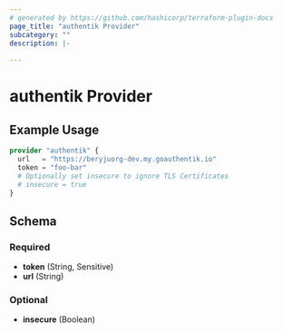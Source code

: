 ```yaml
---
# generated by https://github.com/hashicorp/terraform-plugin-docs
page_title: "authentik Provider"
subcategory: ""
description: |-
  
---
```


# authentik Provider



## Example Usage

```terraform
provider "authentik" {
  url   = "https://beryjuorg-dev.my.goauthentik.io"
  token = "foo-bar"
  # Optionally set insecure to ignore TLS Certificates
  # insecure = true
}
```

<!-- schema generated by tfplugindocs -->
## Schema

### Required

- **token** (String, Sensitive)
- **url** (String)

### Optional

- **insecure** (Boolean)
